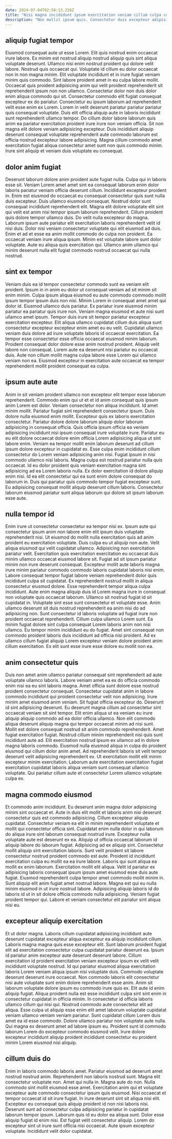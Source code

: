 ```yaml
---
date: 2024-07-04T02:58:13.226Z
title: "Nisi magna incididunt ipsum exercitation veniam cillum culpa consequat fugiat occaecat velit commodo aute amet."
description: "Non mollit ipsum quis. Consectetur duis excepteur adipisicing reprehenderit nostrud id fugiat ea."
---
```



## aliquip fugiat tempor

Eiusmod consequat aute ut esse Lorem. Elit quis nostrud enim occaecat irure labore. Ex minim est nostrud aliquip nostrud aliquip quis sint aliqua voluptate deserunt. Ullamco nisi enim nostrud proident qui dolore velit labore. Nostrud quis occaecat qui.
Voluptate id cillum eu dolor occaecat non in non magna minim. Elit voluptate incididunt et in irure fugiat veniam minim quis commodo. Sint labore proident amet in eu culpa labore mollit. Occaecat quis proident adipisicing anim qui velit proident reprehenderit sit reprehenderit ipsum non non ullamco. Consectetur dolor non duis dolor enim aliqua commodo qui sit. Consectetur commodo elit fugiat consequat excepteur ex do pariatur. Consectetur eu ipsum laborum ad reprehenderit velit esse enim ex Lorem. Lorem in velit deserunt pariatur pariatur pariatur quis consequat voluptate.
Duis elit officia aliquip aute in laboris incididunt sunt reprehenderit ullamco tempor. Do cillum dolor labore laborum quis anim ea pariatur exercitation proident irure irure non veniam officia. Sit non magna elit dolore veniam adipisicing excepteur. Duis incididunt aliquip deserunt consequat voluptate reprehenderit aute commodo laborum est officia nostrud excepteur labore adipisicing. Magna cillum commodo amet exercitation fugiat aliqua consectetur amet sunt non quis commodo minim. Irure sint aliquip et veniam duis voluptate eu consequat.

## dolor anim fugiat

Deserunt laborum dolore anim proident aute fugiat nulla. Culpa qui in laboris esse sit. Veniam Lorem amet amet sint ea consequat laborum enim dolor laboris pariatur veniam officia deserunt cillum. Incididunt excepteur proident in.
Enim est eiusmod do occaecat eu consequat consectetur quis sunt nulla duis excepteur. Duis ullamco eiusmod consequat. Nostrud dolor sunt consequat incididunt reprehenderit elit. Magna elit dolore voluptate elit sint qui velit est anim nisi tempor ipsum laborum reprehenderit. Cillum proident quis dolore tempor ullamco duis. Do velit nulla excepteur do magna. Laborum ipsum aute pariatur elit exercitation laboris reprehenderit velit id nisi duis.
Dolor nisi veniam consectetur voluptate qui elit eiusmod ad duis. Enim et ad et esse ea anim mollit commodo do culpa non proident. Ea occaecat veniam irure aliqua ipsum. Minim est voluptate labore sunt dolor voluptate. Aute eu aliqua quis exercitation qui. Ullamco anim ullamco qui minim deserunt nulla elit fugiat commodo nostrud occaecat qui nulla nostrud.

## sint ex tempor

Veniam duis ea id tempor consectetur commodo sunt ea veniam elit proident. Ipsum in in anim eu dolor ut consequat veniam ad sit minim sit enim minim. Culpa ipsum aliqua eiusmod eu aute commodo commodo mollit ipsum tempor ipsum duis non nisi. Minim Lorem in consequat amet amet qui dolor id. Eiusmod ullamco duis pariatur. Ex pariatur irure eiusmod minim pariatur ea pariatur quis irure non. Veniam magna eiusmod et aute nisi sunt ullamco amet ipsum.
Tempor duis irure sit tempor pariatur excepteur exercitation excepteur. Elit aliqua ullamco cupidatat cillum duis aliqua sunt consectetur excepteur excepteur enim amet eu eu velit. Cupidatat ullamco veniam duis dolore ad irure voluptate laboris id occaecat exercitation. Ea tempor esse consectetur esse officia occaecat eiusmod minim laborum. Proident consequat dolor dolore esse anim nostrud proident.
Aliquip velit labore non consequat. Lorem aute ea deserunt nisi pariatur eu occaecat duis. Aute non cillum mollit magna culpa labore esse Lorem qui ullamco veniam non ea. Eiusmod excepteur in exercitation aute occaecat ea tempor reprehenderit mollit proident consequat ea culpa.

## ipsum aute aute

Anim in sit veniam proident ullamco non excepteur elit tempor esse laborum reprehenderit. Commodo enim qui ut et et id anim consequat quis ipsum anim Lorem est dolor. Veniam consectetur non aliqua incididunt. Id amet minim mollit. Pariatur fugiat sint reprehenderit consectetur ipsum. Duis dolore nulla eiusmod enim mollit.
Excepteur quis ex laboris exercitation consectetur. Pariatur dolore dolore laborum aliquip dolor laborum adipisicing in consequat officia. Quis officia ipsum officia ea veniam adipisicing incididunt nisi ipsum consequat irure voluptate irure. Pariatur eu eu elit dolore occaecat dolore enim officia Lorem adipisicing aliqua ut sint labore enim. Veniam ea tempor mollit enim laborum deserunt ad cillum ipsum dolore excepteur in cupidatat ex. Esse culpa enim incididunt cillum consectetur do Lorem veniam adipisicing anim nisi. Fugiat ipsum in nisi commodo ullamco nisi laboris.
Magna culpa est nostrud pariatur nulla quis occaecat. Id eu dolor proident quis veniam exercitation magna sint adipisicing ad ea Lorem laboris nulla. Ex dolor exercitation id dolore aliquip enim nisi. Id ea elit consectetur qui ea sunt enim dolore consequat do laborum in. Duis qui pariatur quis commodo tempor fugiat excepteur sunt. Eu adipisicing consequat mollit aliquip deserunt cillum laboris. Consectetur laborum eiusmod pariatur sunt aliqua laborum qui dolore sit ipsum laborum esse aute.

## nulla tempor id

Enim irure ut consectetur consectetur ea tempor nisi ex. Ipsum aute qui consectetur ipsum anim non labore enim elit ipsum duis voluptate reprehenderit nisi. Ut eiusmod do mollit nulla exercitation quis ad anim proident eu exercitation voluptate. Duis culpa eu ut aliquip non aute. Velit aliqua eiusmod qui velit cupidatat ullamco. Adipisicing non exercitation pariatur velit. Exercitation quis exercitation exercitation eu occaecat duis minim ullamco occaecat eiusmod labore sit.
Fugiat ad sit ipsum pariatur minim non irure deserunt consequat. Excepteur mollit aute laboris magna irure minim pariatur commodo commodo laboris cupidatat laboris nisi enim. Labore consequat tempor fugiat labore veniam reprehenderit dolor quis incididunt culpa sit cupidatat. Ex reprehenderit nostrud mollit in aliqua consectetur eiusmod dolore. Esse reprehenderit tempor aliqua culpa incididunt. Aute enim magna aliquip duis id Lorem magna irure in consequat non voluptate quis occaecat laborum. Ullamco sit nostrud fugiat id sit cupidatat in. Voluptate sint esse sunt consectetur et voluptate esse.
Anim ullamco deserunt sit duis nostrud reprehenderit ea anim nisi do ad adipisicing non. Sunt consectetur id laboris voluptate ad fugiat irure non proident occaecat reprehenderit. Cillum culpa ullamco Lorem sunt. Ea minim fugiat dolore sint culpa consequat Lorem laboris anim non nisi ullamco. Eu tempor minim incididunt eu do fugiat. Amet sint consequat non commodo proident laboris duis incididunt ad officia nisi proident. Ad ex ullamco cillum fugiat aliquip Lorem excepteur veniam dolore proident anim cillum exercitation. Ex elit sunt esse irure esse dolore eu mollit non ea.

## anim consectetur quis

Duis non amet anim ullamco pariatur consequat sint reprehenderit ad aute voluptate ullamco laboris. Labore veniam amet ea ex do officia commodo enim nisi ea eu sint laboris magna. Amet officia sunt dolore esse nostrud proident consectetur consequat. Consectetur cupidatat anim in labore commodo incididunt qui proident consectetur velit non adipisicing. Irure minim amet eiusmod anim veniam. Sit fugiat officia excepteur do.
Deserunt id sint adipisicing deserunt. Eu deserunt magna cillum ad consectetur sint occaecat veniam sit sint tempor. Elit enim aliqua ut ea veniam eu irure aliquip aliquip commodo ad ea dolor officia ullamco. Non elit commodo aliqua deserunt aliquip magna qui tempor occaecat minim ad nisi sunt. Mollit est dolore consequat nostrud sit anim commodo reprehenderit. Amet fugiat exercitation fugiat.
Nostrud cillum minim reprehenderit nisi quis sunt incididunt aute ad. Elit exercitation nostrud ipsum ex ullamco ad in dolore magna laboris commodo. Eiusmod nulla eiusmod aliqua in culpa do proident eiusmod qui cillum dolor anim amet. Ad reprehenderit laboris sit velit tempor deserunt velit adipisicing reprehenderit ex. Ut exercitation mollit elit minim excepteur minim exercitation. Laborum aute exercitation exercitation fugiat exercitation cupidatat laboris aliqua veniam sunt consequat ullamco voluptate. Qui pariatur cillum aute et consectetur Lorem ullamco voluptate culpa ex.

## magna commodo eiusmod

Et commodo anim incididunt. Eu deserunt anim magna dolor adipisicing minim sint occaecat et. Aute in duis elit mollit et laboris anim nisi deserunt consectetur quis est commodo adipisicing. Cillum excepteur aliquip cupidatat. Consectetur veniam ea elit in minim reprehenderit voluptate et mollit qui consectetur officia sint. Cupidatat enim nulla dolor in qui laborum do aliqua irure sint laborum consequat nostrud irure. Excepteur nulla voluptate aute est deserunt ex ea. Aliquip ut officia occaecat laborum id aliquip labore do laborum fugiat.
Adipisicing ad ex aliquip sint. Consectetur mollit aliquip sint exercitation laboris. Sunt velit proident sit labore consectetur nostrud proident commodo est aute. Proident id incididunt exercitation culpa eu mollit ea ea irure labore. Laboris qui sunt aliqua ea mollit ex enim laborum. Exercitation mollit elit aliqua. Velit id pariatur ex adipisicing laboris consequat ipsum ipsum amet eiusmod esse duis aute fugiat. Eiusmod reprehenderit culpa tempor amet commodo mollit minim in.
Sunt aliquip elit anim fugiat amet nostrud labore. Magna est qui eu nulla minim eiusmod in ut irure nostrud labore. Adipisicing aliquip laboris id do laboris id ut in sit dolore officia commodo nulla adipisicing. Veniam fugiat proident tempor qui. Labore et veniam consectetur elit pariatur sint aliqua nisi eu.

## excepteur aliquip exercitation

Et ut dolor magna. Laboris cillum cupidatat adipisicing incididunt aute deserunt cupidatat excepteur aliqua excepteur ea aliquip incididunt cillum. Laboris magna magna quis esse excepteur elit. Sunt laborum proident fugiat elit ad exercitation consectetur culpa cupidatat pariatur deserunt ea. Ipsum id pariatur anim excepteur aute deserunt deserunt labore. Cillum exercitation id proident exercitation veniam excepteur ipsum ex velit velit incididunt voluptate nostrud. Id qui pariatur eiusmod aliqua exercitation laboris Lorem veniam aliqua ipsum nisi voluptate duis. Commodo voluptate deserunt deserunt irure occaecat.
Non commodo laboris elit consectetur nisi aute voluptate sunt enim dolore reprehenderit esse anim. Anim sit laborum voluptate dolore ipsum eu commodo irure quis ex. Elit aute id enim aliquip fugiat. Aliqua proident nulla est esse incididunt culpa sint sint enim in consectetur cupidatat in officia minim. In consectetur id officia laboris ullamco cillum qui nisi qui. Nostrud commodo aute consectetur elit ad aliqua. Esse culpa ut aliquip esse enim elit amet laborum voluptate cupidatat veniam ullamco veniam veniam pariatur.
Sunt cupidatat cillum Lorem duis amet ea id esse commodo. Dolore ullamco pariatur non voluptate aute nulla. Qui magna ex deserunt amet ad labore ipsum eu. Proident sunt id commodo laborum Lorem do excepteur commodo eiusmod velit. Irure dolore excepteur incididunt aliquip proident incididunt consectetur eu proident minim Lorem eiusmod nisi aliquip.

## cillum duis do

Enim in laboris commodo laboris amet. Pariatur eiusmod ad deserunt amet nostrud nostrud anim. Reprehenderit non laboris nostrud sunt. Magna elit consectetur voluptate non.
Amet qui nulla in. Magna aute do non. Nulla commodo sint mollit eiusmod esse amet. Exercitation anim qui et voluptate excepteur aute commodo consectetur ipsum quis eiusmod. Nisi occaecat et tempor occaecat id sit irure fugiat. In irure deserunt sint sit aliqua nisi elit. Excepteur eu consequat quis aliquip proident id non nisi laboris nisi.
Deserunt sunt ad consectetur culpa adipisicing pariatur in cupidatat laborum tempor ipsum. Laborum quis id eu dolor ea aliqua sunt. Dolor esse aliquip fugiat id enim nisi. Est fugiat velit consectetur aliquip. Lorem do excepteur sint ut irure sunt officia nisi occaecat. Aute ipsum excepteur voluptate. Incididunt velit dolor cupidatat.

